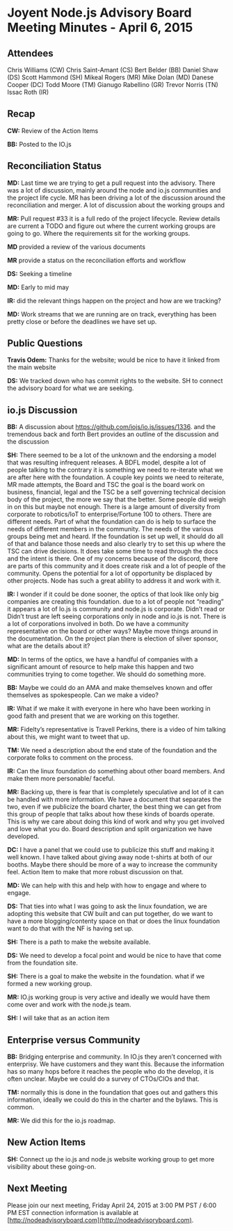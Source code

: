 # Joyent Node.js Advisory Board Meeting Minutes - April 6, 2015


## Attendees
Chris Williams (CW)
Chris Saint-Amant (CS)
Bert Belder (BB)
Daniel Shaw (DS)
Scott Hammond (SH)
Mikeal Rogers (MR)
Mike Dolan (MD)
Danese Cooper (DC)
Todd Moore (TM)
Gianugo Rabellino (GR)
Trevor Norris (TN)
Issac Roth (IR)


## Recap
**CW:** Review of the Action Items

**BB:** Posted to the IO.js


## Reconciliation Status
**MD:** Last time we are trying to get a pull request into the advisory. There was a lot of discussion, mainly around the node and io.js communities and the project life cycle. MR has been driving a lot of the discussion around the reconciliation and merger. A lot of discussion about the working groups and

**MR:** Pull request #33 it is a full redo of the project lifecycle. Review details are current a TODO and figure out where the current working groups are going to go. Where the requirements sit for the working groups.

**MD** provided a review of the various documents

**MR** provide a status on the reconciliation efforts and workflow

**DS:** Seeking a timeline

**MD:** Early to mid may

**IR:** did the relevant things happen on the project and how are we tracking?

**MD:** Work streams that we are running are on track, everything has been pretty close or before the deadlines we have set up.

## Public Questions
**Travis Odem:** Thanks for the website; would be nice to have it linked from the main website

**DS:** We tracked down who has commit rights to the website. SH to connect the advisory board for what we are seeking.

## io.js Discussion
**BB:** A discussion about https://github.com/iojs/io.js/issues/1336. and the tremendous back and forth Bert provides an outline of the discussion and the discussion

**SH:** There seemed to be a lot of the unknown and the endorsing a model that was resulting infrequent releases. A BDFL model, despite a lot of people talking to the contrary it is something we need to re-iterate what we are after here with the foundation. A couple key points we need to reiterate, MR made attempts, the Board and TSC the goal is the board work on business, financial, legal and the TSC be a self governing technical decision body of the project, the more we say that the better. Some people did weigh in on this but maybe not enough. There is a large amount of diversity from corporate to robotics/IoT to enterprise/Fortune 100 to others. There are different needs. Part of what the foundation can do is help to surface the needs of different members in the community. The needs of the various groups being met and heard. If the foundation is set up well, it should do all of that and balance those needs and also clearly try to set this up where the TSC can drive decisions. It does take some time to read through the docs and the intent is there. One of my concerns because of the discord, there are parts of this community and it does create risk and a lot of people of the community. Opens the potential for a lot of opportunity be displaced by other projects. Node has such a great ability to address it and work with it.

**IR:** I wonder if it could be done sooner, the optics of that look like only big companies are creating this foundation. due to a lot of people not “reading” it appears a lot of Io.js is community and node.js is corporate. Didn’t read or Didn’t trust are left seeing corporations only in node and io.js is not. There is a lot of corporations involved in both. Do we have a community representative on the board or other ways? Maybe move things around in the documentation.  On the project plan there is election of silver sponsor, what are the details about it?

**MD:** In terms of the optics, we have a handful of companies with a significant amount of resource to help make this happen and two communities trying to come together. We should do something more.

**BB:** Maybe we could do an AMA and make themselves known and offer themselves as spokespeople. Can we make a video?

**IR:** What if we make it with everyone in here who have been working in good faith and present that we are working on this together.

**MR:** Fidelty’s representative is Travell Perkins, there is a video of him talking about this, we might want to tweet that up.

**TM:** We need a description about the end state of the foundation and the corporate folks to comment on the process.

**IR:** Can the linux foundation do something about other board members. And make them more personable/ faceful.

**MR:** Backing up, there is fear that is completely speculative and lot of it can be handled with more information. We have a document that separates the two, even if we publicize the board charter, the best thing we can get from this group of people that talks about how these kinds of boards operate. This is why we care about doing this kind of work and why you get involved and love what you do. Board description and split organization we have developed.

**DC:** I have a panel that we could use to publicize this stuff and making it well known. I have talked about giving away node t-shirts at both of our booths. Maybe there should be more of a way to increase the community feel. Action Item to make that more robust discussion on that.

**MD:** We can help with this and help with how to engage and where to engage.

**DS:** That ties into what I was going to ask the linux foundation, we are adopting this website that CW built and can put together, do we want to have a more blogging/contenty space on that or does the linux foundation want to do that with the NF is having set up.

**SH:** There is a path to make the website available.

**DS:** We need to develop a focal point and would be nice to have that come from the foundation site.

**SH:** There is a goal to make the website in the foundation. what if we formed a new working group.

**MR:** IO.js working group is very active and ideally we would have them come over and work with the node.js team.

**SH:** I will take that as an action item


## Enterprise versus Community

**BB:** Bridging enterprise and community. In IO.js they aren’t concerned with enterprisy. We have customers and they want this. Because the information has so many hops before it reaches the people who do the develop, it is often unclear. Maybe we could do a survey of CTOs/CIOs and that.

**TM:** normally this is done in the foundation that goes out and gathers this information, ideally we could do this in the charter and the bylaws. This is common.

**MR:** We did this for the io.js roadmap.

## New Action Items
**SH:** Connect up the io.js and node.js website working group to get more visibility about these going-on.




## Next Meeting
Please join our next meeting, Friday April 24, 2015 at 3:00 PM PST / 6:00 PM EST connection information is available at [http://nodeadvisoryboard.com](http://nodeadvisoryboard.com).
